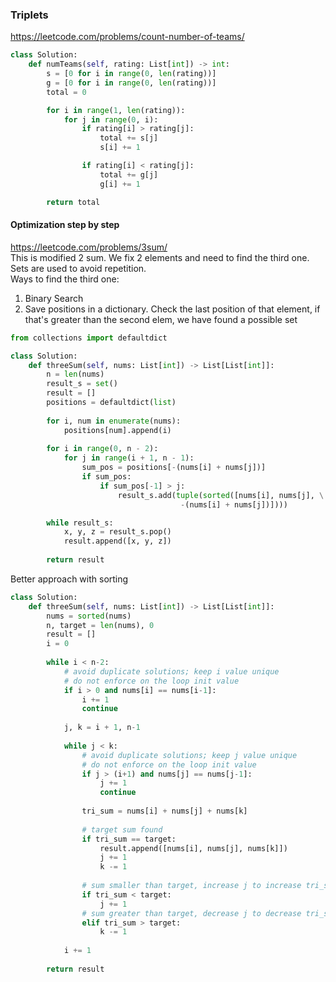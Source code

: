 ### Triplets

https://leetcode.com/problems/count-number-of-teams/
```py
class Solution:
    def numTeams(self, rating: List[int]) -> int:
        s = [0 for i in range(0, len(rating))]
        g = [0 for i in range(0, len(rating))]
        total = 0

        for i in range(1, len(rating)):
            for j in range(0, i):
                if rating[i] > rating[j]:
                    total += s[j]
                    s[i] += 1

                if rating[i] < rating[j]:
                    total += g[j]
                    g[i] += 1

        return total
```
#### Optimization step by step

https://leetcode.com/problems/3sum/ <br />
This is modified 2 sum. We fix 2 elements and need to find the third one. <br />
Sets are used to avoid repetition. <br />
Ways to find the third one: <br />
1. Binary Search <br />
2. Save positions in a dictionary. Check the last position of that element, if that's greater than the second elem, we have found a possible set

```py
from collections import defaultdict

class Solution:
    def threeSum(self, nums: List[int]) -> List[List[int]]:
        n = len(nums)
        result_s = set()
        result = []
        positions = defaultdict(list)
        
        for i, num in enumerate(nums):
            positions[num].append(i)
        
        for i in range(0, n - 2):
            for j in range(i + 1, n - 1):
                sum_pos = positions[-(nums[i] + nums[j])]
                if sum_pos:
                    if sum_pos[-1] > j:
                        result_s.add(tuple(sorted([nums[i], nums[j], \
                                      -(nums[i] + nums[j])])))

        while result_s:
            x, y, z = result_s.pop()
            result.append([x, y, z])
        
        return result
```
Better approach with sorting
```py
class Solution:
    def threeSum(self, nums: List[int]) -> List[List[int]]:
        nums = sorted(nums)
        n, target = len(nums), 0
        result = []
        i = 0
        
        while i < n-2:
            # avoid duplicate solutions; keep i value unique
            # do not enforce on the loop init value
            if i > 0 and nums[i] == nums[i-1]:
                i += 1
                continue
            
            j, k = i + 1, n-1
            
            while j < k:
                # avoid duplicate solutions; keep j value unique
                # do not enforce on the loop init value
                if j > (i+1) and nums[j] == nums[j-1]:
                    j += 1
                    continue
                
                tri_sum = nums[i] + nums[j] + nums[k]
                
                # target sum found
                if tri_sum == target:
                    result.append([nums[i], nums[j], nums[k]])
                    j += 1
                    k -= 1
                
                # sum smaller than target, increase j to increase tri_sum
                if tri_sum < target:
                    j += 1
                # sum greater than target, decrease j to decrease tri_sum
                elif tri_sum > target:
                    k -= 1
            
            i += 1
                
        return result
```